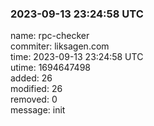 ### 2023-09-13 23:24:58 UTC
name: rpc-checker  
commiter: liksagen.com  
time: 2023-09-13 23:24:58 UTC  
utime: 1694647498  
added: 26  
modified: 26  
removed: 0  
message: init

